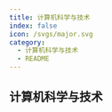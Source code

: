 ```yaml
---
title: 计算机科学与技术
index: false
icon: /svgs/major.svg
category:
  - 计算机科学与技术
  - README
---
```


## 计算机科学与技术

